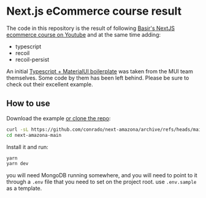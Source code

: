 # Next.js eCommerce course result

The code in this repository is the result of following [Basir's NextJS ecommerce course on Youtube](https://www.youtube.com/watch?v=3kYkEVIZNZY) and at the same time adding:

- typescript
- recoil
- recoil-persist

An initial [Typescript + MaterialUI boilerplate](https://github.com/mui-org/material-ui/tree/master/examples/nextjs-with-typescript) was taken from the MUI team
themselves. Some code by them has been left behind. Please be sure to check out
their excellent example.

## How to use

Download the example [or clone the repo](https://github.com/conrado/next-amazona):

<!-- #default-branch-switch -->

```sh
curl -sL https://github.com/conrado/next-amazona/archive/refs/heads/main.tar.gz | tar xvz next-amazona-main
cd next-amazona-main
```

Install it and run:

```sh
yarn
yarn dev
```

you will need MongoDB running somewhere, and you will need to point to it
through a `.env` file that you need to set on the project root. use `.env.sample`
as a template.

